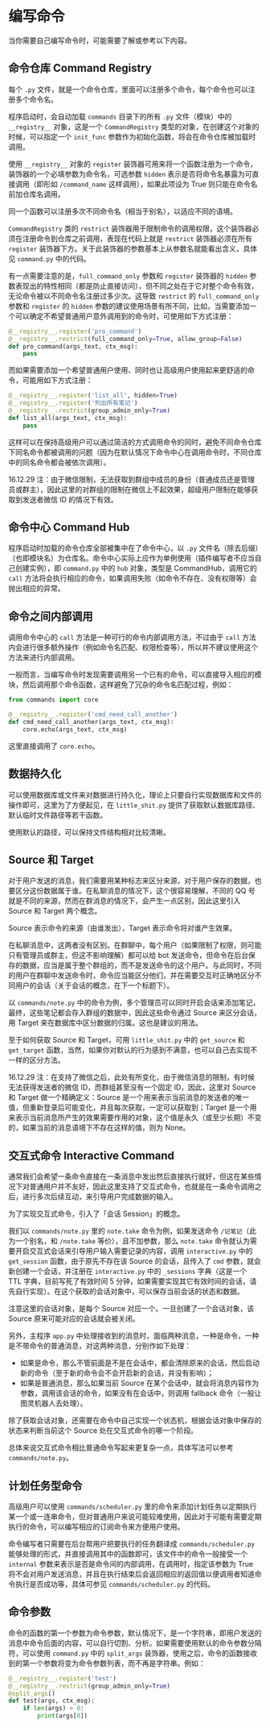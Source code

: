 # 编写命令

当你需要自己编写命令时，可能需要了解或参考以下内容。

## 命令仓库 Command Registry

每个 `.py` 文件，就是一个命令仓库，里面可以注册多个命令，每个命令也可以注册多个命令名。

程序启动时，会自动加载 `commands` 目录下的所有 `.py` 文件（模块）中的 `__registry__` 对象，这是一个 `CommandRegistry` 类型的对象，在创建这个对象的时候，可以指定一个 `init_func` 参数作为初始化函数，将会在命令仓库被加载时调用。

使用 `__registry__` 对象的 `register` 装饰器可用来将一个函数注册为一个命令，装饰器的一个必填参数为命令名，可选参数 `hidden` 表示是否将命令名暴露为可直接调用（即形如 `/command_name` 这样调用），如果此项设为 True 则只能在命令名前加仓库名调用。

同一个函数可以注册多次不同命令名（相当于别名），以适应不同的语境。

`CommandRegistry` 类的 `restrict` 装饰器用于限制命令的调用权限，这个装饰器必须在注册命令到仓库之前调用，表现在代码上就是 `restrict` 装饰器必须在所有 `register` 装饰器下方。关于此装饰器的参数基本上从参数名就能看出含义，具体见 `command.py` 中的代码。

有一点需要注意的是，`full_command_only` 参数和 `register` 装饰器的 `hidden` 参数表现出的特性相同（都是防止直接访问），但不同之处在于它对整个命令有效，无论命令被以不同命令名注册过多少次。这导致 `restrict` 的 `full_command_only` 参数和 `register` 的 `hidden` 参数的建议使用场景有所不同，比如，当需要添加一个可以确定不希望普通用户意外调用到的命令时，可使用如下方式注册：

```python
@__registry__.register('pro_command')
@__registry__.restrict(full_command_only=True, allow_group=False)
def pro_command(args_text, ctx_msg):
    pass
```

而如果需要添加一个希望普通用户使用、同时也让高级用户使用起来更舒适的命令，可能用如下方式注册：

```python
@__registry__.register('list_all', hidden=True)
@__registry__.register('列出所有笔记')
@__registry__.restrict(group_admin_only=True)
def list_all(args_text, ctx_msg):
    pass
```

这样可以在保持高级用户可以通过简洁的方式调用命令的同时，避免不同命令仓库下同名命令都被调用的问题（因为在默认情况下命令中心在调用命令时，不同仓库中的同名命令都会被依次调用）。

16.12.29 注：由于微信限制，无法获取到群组中成员的身份（普通成员还是管理员或群主），因此这里的对群组的限制在微信上不起效果，超级用户限制在能够获取到发送者微信 ID 的情况下有效。

## 命令中心 Command Hub

程序启动时加载的命令仓库全部被集中在了命令中心，以 `.py` 文件名（除去后缀）（也即模块名）为仓库名。命令中心实际上应作为单例使用（插件编写者不应当自己创建实例），即 `command.py` 中的 `hub` 对象，类型是 CommandHub，调用它的 `call` 方法将会执行相应的命令，如果调用失败（如命令不存在、没有权限等）会抛出相应的异常。

## 命令之间内部调用

调用命令中心的 `call` 方法是一种可行的命令内部调用方法，不过由于 `call` 方法内会进行很多额外操作（例如命令名匹配、权限检查等），所以并不建议使用这个方法来进行内部调用。

一般而言，当编写命令时发现需要调用另一个已有的命令，可以直接导入相应的模块，然后调用那个命令函数，这样避免了冗杂的命令名匹配过程，例如：

```python
from commands import core

@__registry__.register('cmd_need_call_another')
def cmd_need_call_another(args_text, ctx_msg):
    core.echo(args_text, ctx_msg)
```

这里直接调用了 `core.echo`。

## 数据持久化

可以使用数据库或文件来对数据进行持久化，理论上只要自行实现数据库和文件的操作即可，这里为了方便起见，在 `little_shit.py` 提供了获取默认数据库路径、默认临时文件路径等若干函数。

使用默认的路径，可以保持文件结构相对比较清晰。

## Source 和 Target

对于用户发送的消息，我们需要用某种标志来区分来源，对于用户保存的数据，也要区分这份数据属于谁。在私聊消息的情况下，这个很容易理解，不同的 QQ 号就是不同的来源，然而在群消息的情况下，会产生一点区别，因此这里引入 Source 和 Target 两个概念。

Source 表示命令的来源（由谁发出），Target 表示命令将对谁产生效果。

在私聊消息中，这两者没有区别。在群聊中，每个用户（如果限制了权限，则可能只有管理员或群主，但这不影响理解）都可以给 bot 发送命令，但命令在后台保存的数据，应当是属于整个群组的，而不是发送命令的这个用户。与此同时，不同的用户在群聊中发送命令时，命令应当能区分他们，并在需要交互时正确地区分不同用户的会话（关于会话的概念，在下一个标题下）。

以 `commands/note.py` 中的命令为例，多个管理员可以同时开启会话来添加笔记，最终，这些笔记都会存入群组的数据中，因此这些命令通过 Source 来区分会话，用 Target 来在数据库中区分数据的归属。这也是建议的用法。

至于如何获取 Source 和 Target，可用 `little_shit.py` 中的 `get_source` 和 `get_target` 函数，当然，如果你对默认的行为感到不满意，也可以自己去实现不一样的区分方法。

16.12.29 注：在支持了微信之后，此处有所变化，由于微信消息的限制，有时候无法获得发送者的微信 ID，而群组甚至没有一个固定 ID，因此，这里对 Source 和 Target 做一个精确定义：Source 是一个用来表示当前消息的发送者的唯一值，但重新登录后可能变化，并且每次获取，一定可以获取到；Target 是一个用来表示当前消息所产生的效果需要作用的对象，这个值是永久（或至少长期）不变的，如果当前的消息语境下不存在这样的值，则为 None。

## 交互式命令 Interactive Command

通常我们会希望一条命令直接在一条消息中发出然后直接执行就好，但这在某些情况下对普通用户并不友好，因此这里支持了交互式命令，也就是在一条命令调用之后，进行多次后续互动，来引导用户完成数据的输入。

为了实现交互式命令，引入了「会话 Session」的概念。

我们以 `commands/note.py` 里的 `note.take` 命令为例，如果发送命令 `/记笔记`（此为一个别名，和 `/note.take` 等价），且不加参数，那么 `note.take` 命令就认为需要开启交互式会话来引导用户输入需要记录的内容，调用 `interactive.py` 中的 `get_session` 函数，由于原先不存在该 Source 的会话，且传入了 `cmd` 参数，就会新创建一个会话，并注册在 `interactive.py` 中的 `_sessions` 字典（这是一个 TTL 字典，目前写死了有效时间 5 分钟，如果需要实现其它有效时间的会话，请先自行实现）。在这个获取的会话对象中，可以保存当前会话的状态和数据。

注意这里的会话对象，是每个 Source 对应一个。一旦创建了一个会话对象，该 Source 原来可能对应的会话就会被关闭。

另外，主程序 `app.py` 中处理接收到的消息时，面临两种消息，一种是命令，一种是不带命令的普通消息，对这两种消息，分别作如下处理：

- 如果是命令，那么不管前面是不是在会话中，都会清除原来的会话，然后启动新的命令（至于新的命令会不会开启新的会话，并没有影响）；
- 如果是普通消息，那么如果当前 Source 在某个会话中，就会将消息内容作为参数，调用该会话的命令，如果没有在会话中，则调用 fallback 命令（一般让图灵机器人去处理）。

除了获取会话对象，还需要在命令中自己实现一个状态机，根据会话对象中保存的状态来判断当前这个 Source 处在交互式命令的哪一个阶段。

总体来说交互式命令相比普通命令写起来更复杂一点，具体写法可以参考 `commands/note.py`。

## 计划任务型命令

高级用户可以使用 `commands/scheduler.py` 里的命令来添加计划任务以定期执行某一个或一连串命令，但对普通用户来说可能较难使用，因此对于可能有需要定期执行的命令，可以编写相应的订阅命令来方便用户使用。

命令编写者只需要在后台帮用户把要执行的任务翻译成 `commands/scheduler.py` 能够处理的形式，并直接调用其中的函数即可，该文件中的命令一般接受一个 `internal` 参数来表示是否是命令间的内部调用，在调用时，指定该参数为 True 将不会对用户发送消息，并且在执行结束后会返回相应的返回值以便调用者知道命令执行是否成功等，具体可参见 `commands/scheduler.py` 的代码。

## 命令参数

命令的函数的第一个参数为命令参数，默认情况下，是一个字符串，即用户发送的消息中命令后面的内容，可以自行切割、分析。如果需要使用默认的命令参数分隔符，可以使用 `command.py` 中的 `split_args` 装饰器，使用之后，命令的函数接收到的第一个参数将变为命令参数列表，而不再是字符串。例如：

```python
@__registry__.register('test')
@__registry__.restrict(group_admin_only=True)
@split_args()
def test(args, ctx_msg):
    if len(args) > 0:
        print(args[0])
```
